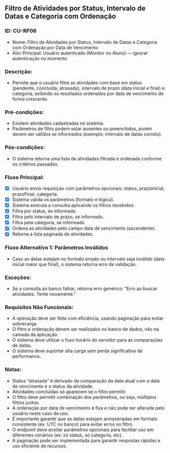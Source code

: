 ## Filtro de Atividades por Status, Intervalo de Datas e Categoria com Ordenação
### ID: CU-RF06
- Nome: Filtro de Atividades por Status, Intervalo de Datas e Categoria com Ordenação por Data de Vencimento
- Ator Principal: Usuário autenticado (Monitor ou Aluno) — ignorar autenticação no momento

### Descrição:
- Permite que o usuário filtre as atividades com base em status (pendente, concluída, atrasada), intervalo de prazo (data inicial e final) e categoria, exibindo os resultados ordenados por data de vencimento de forma crescente.

### Pré-condições:
- Existem atividades cadastradas no sistema.
- Parâmetros de filtro podem estar ausentes ou preenchidos, porém devem ser válidos se informados (exemplo: intervalo de datas correto).

### Pós-condições:
- O sistema retorna uma lista de atividades filtrada e ordenada conforme os critérios passados.

### Fluxo Principal:
- [x] Usuário envia requisição com parâmetros opcionais: status, prazoInicial, prazoFinal, categoria.
- [x] Sistema valida os parâmetros (formato e lógica).
- [x] Sistema executa a consulta aplicando os filtros recebidos:
- [x] Filtra por status, se informado.
- [x] Filtra pelo intervalo de prazo, se informado.
- [x] Filtra pela categoria, se informado.
- [x] Ordena as atividades pelo campo data de vencimento (ascendente).
- [x] Retorna a lista paginada de atividades.

### Fluxo Alternativo 1: Parâmetros Inválidos
- Caso as datas estejam no formato errado ou intervalo seja inválido (data inicial maior que final), o sistema retorna erro de validação.

### Exceções:
- Se a consulta ao banco falhar, retorna erro genérico: "Erro ao buscar atividades. Tente novamente."

### Requisitos Não Funcionais:
- A operação deve ser feita com eficiência, usando paginação para evitar sobrecarga.
- O filtro e ordenação devem ser realizados no banco de dados, não na camada da aplicação.
- O sistema deve utilizar o fuso horário do servidor para as comparações de datas.
- O sistema deve suportar alta carga sem perda significativa de performance.

### Notas:
- Status “atrasada” é derivado da comparação da data atual com a data de vencimento e o status da atividade.
- Atividades concluídas só aparecem se o filtro permitir.
- O filtro deve permitir combinação dos parâmetros, ou seja, múltiplos filtros juntos.
- A ordenação por data de vencimento é fixa e não pode ser alterada pelo usuário neste caso de uso.
- É importante garantir que as datas estejam armazenadas em formato consistente (ex: UTC no banco) para evitar erros no filtro.
- O endpoint deve aceitar parâmetros opcionais para facilitar uso em diferentes cenários (ex: só status, só categoria, etc).
- A paginação pode ser implementada para garantir respostas rápidas e uso eficiente de recursos.